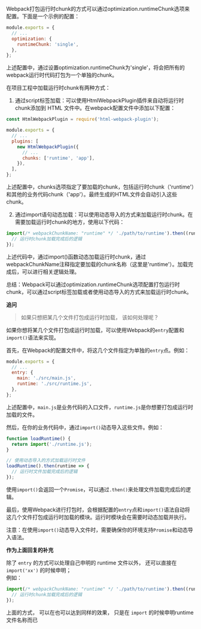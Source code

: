 Webpack打包运行时chunk的方式可以通过optimization.runtimeChunk选项来配置。下面是一个示例的配置：

```javascript
module.exports = {
  // ...
  optimization: {
    runtimeChunk: 'single',
  },
};
```

上述配置中，通过设置optimization.runtimeChunk为'single'，将会把所有的webpack运行时代码打包为一个单独的chunk。

在项目工程中加载运行时chunk有两种方式：

1. 通过script标签加载：可以使用HtmlWebpackPlugin插件来自动将运行时chunk添加到 HTML 文件中。在webpack配置文件中添加以下配置：

```javascript
const HtmlWebpackPlugin = require('html-webpack-plugin');

module.exports = {
  // ...
  plugins: [
    new HtmlWebpackPlugin({
      // ...
      chunks: ['runtime', 'app'],
    }),
  ],
};
```

上述配置中，chunks选项指定了要加载的chunk，包括运行时chunk（'runtime'）和其他的业务代码chunk（'app'）。最终生成的HTML文件会自动引入这些chunk。

2. 通过import语句动态加载：可以使用动态导入的方式来加载运行时chunk。在需要加载运行时chunk的地方，使用以下代码：

```javascript
import(/* webpackChunkName: "runtime" */ './path/to/runtime').then((runtime) => {
  // 运行时chunk加载完成后的逻辑
});
```

上述代码中，通过import()函数动态加载运行时chunk，通过webpackChunkName注释指定要加载的chunk名称（这里是'runtime'）。加载完成后，可以进行相关逻辑处理。

总结：Webpack可以通过optimization.runtimeChunk选项配置打包运行时chunk，可以通过script标签加载或者使用动态导入的方式来加载运行时chunk。


**追问**
> 如果只想把某几个文件打包成运行时加载， 该如何处理呢？

如果你想将某几个文件打包成运行时加载，可以使用Webpack的`entry`配置和`import()`语法来实现。

首先，在Webpack的配置文件中，将这几个文件指定为单独的`entry`点。例如：

```javascript
module.exports = {
  // ...
  entry: {
    main: './src/main.js',
    runtime: './src/runtime.js',
  },
};
```

上述配置中，`main.js`是业务代码的入口文件，`runtime.js`是你想要打包成运行时加载的文件。

然后，在你的业务代码中，通过`import()`动态导入这些文件。例如：

```javascript
function loadRuntime() {
  return import('./runtime.js');
}

// 使用动态导入的方式加载运行时文件
loadRuntime().then(runtime => {
  // 运行时文件加载完成后的逻辑
});
```

使用`import()`会返回一个`Promise`，可以通过`.then()`来处理文件加载完成后的逻辑。

最后，使用Webpack进行打包时，会根据配置的`entry`点和`import()`语法自动将这几个文件打包成运行时加载的模块。运行时模块会在需要时动态加载并执行。

注意：在使用`import()`动态导入文件时，需要确保你的环境支持`Promise`和动态导入语法。

**作为上面回复的补充**

除了 `entry` 的方式可以处理自己申明的 runtime 文件以外， 还可以直接在 `import('xx')` 的时候申明；                  
例如：
```js
import(/* webpackChunkName: "runtime" */ './path/to/runtime').then((runtime) => {
  // 运行时chunk加载完成后的逻辑
});
```
上面的方式， 可以在也可以达到同样的效果， 只是在 `import` 的时候申明runtime文件名称而已




